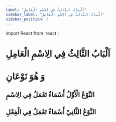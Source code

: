 ```yaml
---
label: "اَلْبَابُ الثَّالِثُ فِي الِاسْمِ الْعَامِلِ"
sidebar_label: "اَلْبَابُ الثَّالِثُ فِي الِاسْمِ الْعَامِلِ"
sidebar_position: 3
---
```


import React from 'react';

# اَلْبَابُ الثَّالِثُ فِي الِاسْمِ الْعَامِلِ

# وَ هُوَ نَوْعَانِ

## النَّوْعُ الْأَوَّلُ أَسْمَاءٌ تَعْمَلُ فِي الِاسْمِ

## النَّوْعُ الثَّانِيْ أَسْمَاءٌ تَعْمَلُ فِي الْفِعْلِ
